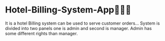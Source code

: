 # Hotel-Billing-System-App🧾🧾💵
It is a hotel Billing system can be used to serve customer orders...
System is divided into two panels one is admin and second is manager.
Admin has some different rights than manager.

